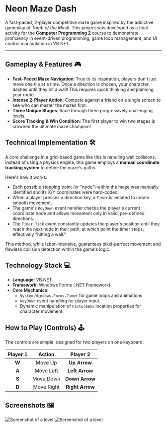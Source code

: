 # Neon Maze Dash

A fast-paced, 2-player competitive maze game inspired by the addictive gameplay of *Tomb of the Mask*. This project was developed as a final activity for the **Computer Programming 2** course to demonstrate proficiency in event-driven programming, game loop management, and UI control manipulation in VB.NET.

---

## Gameplay & Features 🎮

-   **Fast-Paced Maze Navigation**: True to its inspiration, players don't just move one tile at a time. Once a direction is chosen, your character dashes until they hit a wall! This requires quick thinking and planning your route.
-   **Intense 2-Player Action**: Compete against a friend on a single screen to see who can master the mazes first.
-   **Three Unique Stages**: Race through three progressively challenging levels.
-   **Score Tracking & Win Condition**: The first player to win two stages is crowned the ultimate maze champion!

## Technical Implementation 🛠️

A core challenge in a grid-based game like this is handling wall collisions. Instead of using a physics engine, this game employs a **manual coordinate tracking system** to define the maze's paths.

Here's how it works:
-   Each possible stopping point (or "node") within the maze was manually identified and its X/Y coordinates were hard-coded.
-   When a player presses a direction key, a `Timer` is initiated to create smooth movement.
-   The game's `KeyDown` event handler checks the player's current coordinate node and allows movement only in valid, pre-defined directions.
-   The `Timer_Tick` event constantly updates the player's position until they reach the next node in their path, at which point the timer stops, effectively "hitting a wall."

This method, while labor-intensive, guarantees pixel-perfect movement and flawless collision detection within the game's logic.

## Technology Stack 💻

-   **Language**: VB.NET
-   **Framework**: Windows Forms (.NET Framework)
-   **Core Mechanics**:
    -   `System.Windows.Forms.Timer` for game loops and animations.
    -   `KeyDown` event handling for player input.
    -   Dynamic manipulation of `PictureBox` location properties for character movement.

## How to Play (Controls) 🕹️

The controls are simple, designed for two players on one keyboard:

| Player 1 | Action | Player 2 |
| :---: | :---: | :---: |
| **W** | Move Up | **Up Arrow** |
| **A** | Move Left | **Left Arrow** |
| **S** | Move Down | **Down Arrow** |
| **D** | Move Right | **Right Arrow** |

## Screenshots 🖼️

![Screenshot of a level](screenshots/showcase1.png)
![Screenshot of a level](screenshots/showcase2.png)
